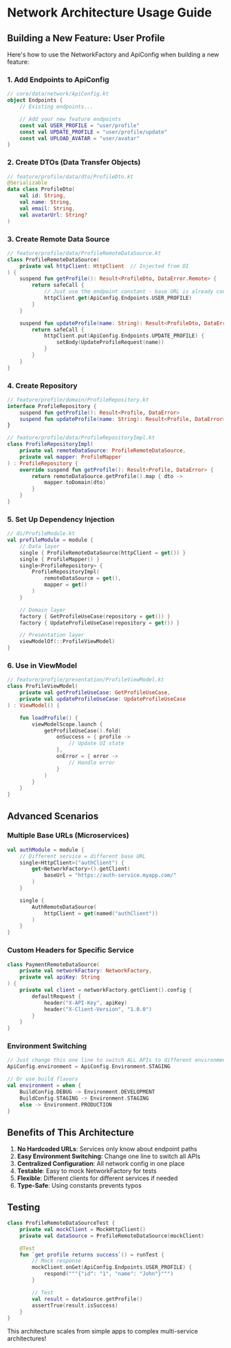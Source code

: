 # Network Architecture Usage Guide

## Building a New Feature: User Profile

Here's how to use the NetworkFactory and ApiConfig when building a new feature:

### 1. Add Endpoints to ApiConfig
```kotlin
// core/data/network/ApiConfig.kt
object Endpoints {
    // Existing endpoints...

    // Add your new feature endpoints
    const val USER_PROFILE = "user/profile"
    const val UPDATE_PROFILE = "user/profile/update"
    const val UPLOAD_AVATAR = "user/avatar"
}
```

### 2. Create DTOs (Data Transfer Objects)
```kotlin
// feature/profile/data/dto/ProfileDto.kt
@Serializable
data class ProfileDto(
    val id: String,
    val name: String,
    val email: String,
    val avatarUrl: String?
)
```

### 3. Create Remote Data Source
```kotlin
// feature/profile/data/ProfileRemoteDataSource.kt
class ProfileRemoteDataSource(
    private val httpClient: HttpClient  // Injected from DI
) {
    suspend fun getProfile(): Result<ProfileDto, DataError.Remote> {
        return safeCall {
            // Just use the endpoint constant - base URL is already configured!
            httpClient.get(ApiConfig.Endpoints.USER_PROFILE)
        }
    }

    suspend fun updateProfile(name: String): Result<ProfileDto, DataError.Remote> {
        return safeCall {
            httpClient.put(ApiConfig.Endpoints.UPDATE_PROFILE) {
                setBody(UpdateProfileRequest(name))
            }
        }
    }
}
```

### 4. Create Repository
```kotlin
// feature/profile/domain/ProfileRepository.kt
interface ProfileRepository {
    suspend fun getProfile(): Result<Profile, DataError>
    suspend fun updateProfile(name: String): Result<Profile, DataError>
}

// feature/profile/data/ProfileRepositoryImpl.kt
class ProfileRepositoryImpl(
    private val remoteDataSource: ProfileRemoteDataSource,
    private val mapper: ProfileMapper
) : ProfileRepository {
    override suspend fun getProfile(): Result<Profile, DataError> {
        return remoteDataSource.getProfile().map { dto ->
            mapper.toDomain(dto)
        }
    }
}
```

### 5. Set Up Dependency Injection
```kotlin
// di/ProfileModule.kt
val profileModule = module {
    // Data layer
    single { ProfileRemoteDataSource(httpClient = get()) }
    single { ProfileMapper() }
    single<ProfileRepository> {
        ProfileRepositoryImpl(
            remoteDataSource = get(),
            mapper = get()
        )
    }

    // Domain layer
    factory { GetProfileUseCase(repository = get()) }
    factory { UpdateProfileUseCase(repository = get()) }

    // Presentation layer
    viewModelOf(::ProfileViewModel)
}
```

### 6. Use in ViewModel
```kotlin
// feature/profile/presentation/ProfileViewModel.kt
class ProfileViewModel(
    private val getProfileUseCase: GetProfileUseCase,
    private val updateProfileUseCase: UpdateProfileUseCase
) : ViewModel() {

    fun loadProfile() {
        viewModelScope.launch {
            getProfileUseCase().fold(
                onSuccess = { profile ->
                    // Update UI state
                },
                onError = { error ->
                    // Handle error
                }
            )
        }
    }
}
```

## Advanced Scenarios

### Multiple Base URLs (Microservices)
```kotlin
val authModule = module {
    // Different service = different base URL
    single<HttpClient>("authClient") {
        get<NetworkFactory>().getClient(
            baseUrl = "https://auth-service.myapp.com/"
        )
    }

    single {
        AuthRemoteDataSource(
            httpClient = get(named("authClient"))
        )
    }
}
```

### Custom Headers for Specific Service
```kotlin
class PaymentRemoteDataSource(
    private val networkFactory: NetworkFactory,
    private val apiKey: String
) {
    private val client = networkFactory.getClient().config {
        defaultRequest {
            header("X-API-Key", apiKey)
            header("X-Client-Version", "1.0.0")
        }
    }
}
```

### Environment Switching
```kotlin
// Just change this one line to switch ALL APIs to different environment
ApiConfig.environment = ApiConfig.Environment.STAGING

// Or use build flavors
val environment = when {
    BuildConfig.DEBUG -> Environment.DEVELOPMENT
    BuildConfig.STAGING -> Environment.STAGING
    else -> Environment.PRODUCTION
}
```

## Benefits of This Architecture

1. **No Hardcoded URLs**: Services only know about endpoint paths
2. **Easy Environment Switching**: Change one line to switch all APIs
3. **Centralized Configuration**: All network config in one place
4. **Testable**: Easy to mock NetworkFactory for tests
5. **Flexible**: Different clients for different services if needed
6. **Type-Safe**: Using constants prevents typos

## Testing

```kotlin
class ProfileRemoteDataSourceTest {
    private val mockClient = MockHttpClient()
    private val dataSource = ProfileRemoteDataSource(mockClient)

    @Test
    fun `get profile returns success`() = runTest {
        // Mock response
        mockClient.onGet(ApiConfig.Endpoints.USER_PROFILE) {
            respond("""{"id": "1", "name": "John"}""")
        }

        // Test
        val result = dataSource.getProfile()
        assertTrue(result.isSuccess)
    }
}
```

This architecture scales from simple apps to complex multi-service architectures!